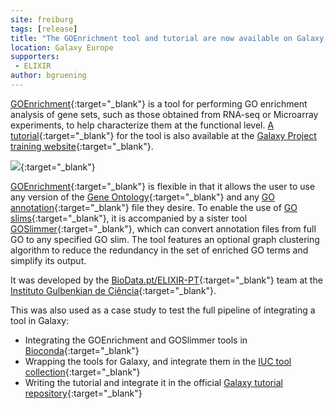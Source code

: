 ```yaml
---
site: freiburg
tags: [release]
title: "The GOEnrichment tool and tutorial are now available on Galaxy, by Daniel Sobral"
location: Galaxy Europe
supporters:
 - ELIXIR
author: bgruening
---
```


[GOEnrichment](https://usegalaxy.eu/root?tool_id=toolshed.g2.bx.psu.edu/repos/iuc/goenrichment/goenrichment/){:target="_blank"} is a tool for performing GO enrichment analysis of gene sets, such as those obtained from RNA-seq or Microarray experiments, to help characterize them at the functional level.
[A tutorial](https://galaxyproject.github.io/training-material/topics/transcriptomics/tutorials/goenrichment/tutorial.html){:target="_blank"} for the tool is also available
at the [Galaxy Project training website](https://galaxyproject.github.io/training-material/){:target="_blank"}.

![](/assets/media/goenrichment_example.png){:target="_blank"}

[GOEnrichment](https://usegalaxy.eu/root?tool_id=toolshed.g2.bx.psu.edu/repos/iuc/goenrichment/goenrichment/){:target="_blank"} is flexible in that it allows the user to use any version of the [Gene Ontology](http://www.geneontology.org/){:target="_blank"} and any [GO annotation](http://www.geneontology.org/page/download-go-annotations){:target="_blank"} file they desire. To enable the use of [GO slims](http://www.geneontology.org/page/go-subset-guide){:target="_blank"},
it is accompanied by a sister tool [GOSlimmer](https://usegalaxy.eu/root?tool_id=toolshed.g2.bx.psu.edu/repos/iuc/goslimmer/goslimmer/){:target="_blank"}, which can convert annotation files from full GO to any specified GO slim.
The tool features an optional graph clustering algorithm to reduce the redundancy in the set of enriched GO terms and simplify its output.

It was developed by the [BioData.pt/ELIXIR-PT](https://biodata.pt/){:target="_blank"} team at the [Instituto Gulbenkian de Ciência](http://www.igc.gulbenkian.pt/){:target="_blank"}.


This was also used as a case study to test the full pipeline of integrating a tool in Galaxy:
 * Integrating the GOEnrichment and GOSlimmer tools in [Bioconda](https://bioconda.github.io/contribute-a-recipe.html){:target="_blank"}
 * Wrapping the tools for Galaxy, and integrate them in the [IUC tool collection](https://github.com/galaxyproject/tools-iuc/){:target="_blank"}
 * Writing the tutorial and integrate it in the official [Galaxy tutorial repository](https://github.com/galaxyproject/training-material){:target="_blank"}

